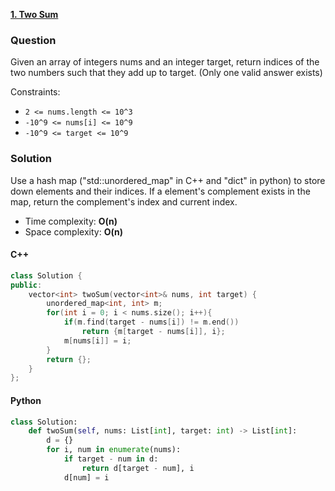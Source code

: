 **[1. Two Sum](https://leetcode.com/problems/two-sum/)**

### Question
Given an array of integers nums and an integer target, return indices of the two numbers such that they add up to target. (Only one valid answer exists)

Constraints: 
- `2 <= nums.length <= 10^3`
- `-10^9 <= nums[i] <= 10^9`
- `-10^9 <= target <= 10^9`

### Solution
Use a hash map ("std::unordered_map" in C++ and "dict" in python) to store down elements and their indices. If a element's complement exists in the map, return the complement's index and current index. 

- Time complexity: **O(n)**
- Space complexity: **O(n)**

#### C++
```c++
class Solution {
public:
    vector<int> twoSum(vector<int>& nums, int target) {
        unordered_map<int, int> m;
        for(int i = 0; i < nums.size(); i++){
            if(m.find(target - nums[i]) != m.end())
                return {m[target - nums[i]], i};
            m[nums[i]] = i;
        }
        return {};
    }
};
```

#### Python
```python
class Solution:
    def twoSum(self, nums: List[int], target: int) -> List[int]:
        d = {}
        for i, num in enumerate(nums):
            if target - num in d:
                return d[target - num], i
            d[num] = i
```
